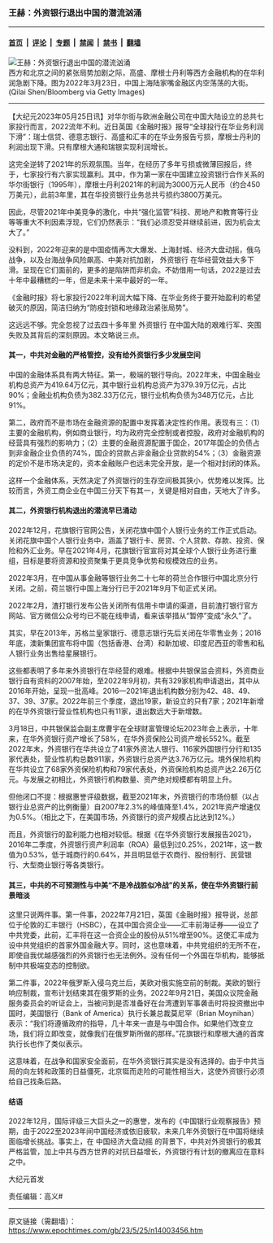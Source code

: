 ### 王赫：外资银行退出中国的潜流汹涌

---

#### [首页](../../../..?n14003456) &nbsp;|&nbsp; [评论](../../../../../epoch-comment?n14003456) &nbsp;|&nbsp; [专题](../../../../../epoch-special?n14003456) &nbsp;|&nbsp; [禁闻](../../../../../epoch-news?n14003456) &nbsp;|&nbsp; [禁书](../../../../../books?n14003456) &nbsp;|&nbsp; [翻墙](https://github.com/gfw-breaker/nogfw/blob/master/README.md?n14003456)


<div><img alt="王赫：外资银行退出中国的潜流汹涌" class="attachment-djy_600_400 size-djy_600_400 wp-post-image" src="https://i.epochtimes.com/assets/uploads/2022/05/id13748661-Lujiazui-Financial-District-in-Shanghai-700x420-600x400.jpg"/>
<div class="caption">
 西方和北京之间的紧张局势加剧之际，高盛、摩根士丹利等西方金融机构的在华利润急剧下降。图为2022年3月23日，中国上海陆家嘴金融区内空荡荡的大街。(Qilai Shen/Bloomberg via Getty Images)
</div></div><hr/><div class="post_content" id="artbody" itemprop="articleBody">
 <!-- article content begin -->
 <p>
  【大纪元2023年05月25日讯】对华尔街与欧洲金融公司在中国大陆设立的总共七家投行而言，2022流年不利。近日英国《金融时报》报导“全球投行在华业务利润下滑”：瑞士信贷、德意志银行、高盛和汇丰的在华业务报告亏损，摩根士丹利的利润出现下滑。只有摩根大通和瑞银实现利润增长。
 </p>
 <p>
  这完全逆转了2021年的乐观氛围。当年，在经历了多年亏损或微薄回报后，终于，七家投行有六家实现赢利。其中，作为第一家在中国建立投资银行合作关系的华尔街银行（1995年），摩根士丹利2021年的利润为3000万元人民币（约合450万美元），此前3年里，其在华投资银行业务总共亏损约3800万美元。
 </p>
 <p>
  因此，尽管2021年中美竞争的激化，中共“强化监管”科技、房地产和教育等行业等等重大不利因素浮现，它们仍然表示：“我们必须忍受并继续前进，因为机会太大了。”
 </p>
 <p>
  没料到，2022年迎来的是中国疫情再次大爆发、上海封城、经济大盘动摇，俄乌战争，以及台海战争风险飙高、中美对抗加剧，
  <ok href="https://www.epochtimes.com/gb/tag/%E5%A4%96%E8%B5%84%E9%93%B6%E8%A1%8C.html">
   外资银行
  </ok>
  在华经营效益大多下滑。呈现在它们面前的，更多的是陷阱而非机会。不妨借用一句话，2022是过去十年中最糟糕的一年，但是未来十来中最好的一年。
 </p>
 <p>
  《金融时报》将七家投行2022年利润大幅下降、在华业务终于要开始盈利的希望破灭的原因，简洁归纳为“防疫封锁和地缘政治紧张局势”。
 </p>
 <p>
  这远远不够。完全忽视了过去四十多年里
  <ok href="https://www.epochtimes.com/gb/tag/%E5%A4%96%E8%B5%84%E9%93%B6%E8%A1%8C.html">
   外资银行
  </ok>
  在中国大陆的艰难行军、突围失败及其背后的深刻原因。本文略说三点。
 </p>
 <h4>
  其一，中共对金融的严格管控，没有给外资银行多少发展空间
 </h4>
 <p>
  中国的金融体系具有两大特征。第一，极端的银行导向。2022年末，中国金融业机构总资产为419.64万亿元，其中银行业机构总资产为379.39万亿元，占比90%；金融业机构负债为382.33万亿元，银行业机构负债为348万亿元，占比91%。
 </p>
 <p>
  第二，政府而不是市场在金融资源的配置中发挥着决定性的作用。表现有三：（1）主要的金融机构，例如商业银行，均为政府完全控制或者控股，政府对金融机构的经营具有强烈的影响力；（2）主要的金融资源配置于国企，2017年国企的负债占到非金融企业负债的74%，国企的贷款占非金融企业贷款的54%；（3）金融资源的定价不是市场决定的，资本金融账户也远未完全开放，是一个相对封闭的体系。
 </p>
 <p>
  这样一个金融体系，天然决定了外资银行的生存空间极其狭小，优势难以发挥。比较而言，外资工商企业在中国三分天下有其一，关键是相对自由，天地大了许多。
 </p>
 <h4>
  其二，外资银行机构退出的潜流早已涌动
 </h4>
 <p>
  2022年12月，花旗银行官网公告，关闭花旗中国个人银行业务的工作正式启动。关闭花旗中国个人银行业务中，涵盖了银行卡、房贷、个人贷款、存款、投资、保险和外汇业务。早在2021年4月，花旗银行官宣将对其全球个人银行业务进行重组，目标是要将资源和投资聚集于更具竞争优势和规模效应的业务。
 </p>
 <p>
  2022年3月，在中国从事金融等银行业务二十七年的荷兰合作银行中国北京分行关闭。之前，荷兰银行中国上海分行已于2021年9月下旬正式关闭。
 </p>
 <p>
  2022年2月，渣打银行发布公告关闭所有信用卡申请的渠道，目前渣打银行官方网站、官方微信公众号均已不能在线申请，看来该举措从“暂停”变成“永久”了。
 </p>
 <p>
  其实，早在2013年，苏格兰皇家银行、德意志银行先后关闭在华零售业务；2016年底，澳新集团宣布将中国（包括香港、台湾）和新加坡、印度尼西亚的零售和私人银行业务出售给星展银行。
 </p>
 <p>
  这些都表明了多年来外资银行在华经营的艰难。根据中共银保监会资料，外资商业银行自有资料的2007年始，至2022年9月初，共有329家机构申请退出，其中从2016年开始，呈现一批高峰。2016—2021年退出机构数分别为42、48、49、37、39、37家。2022年前三个季度，退出19家，新设立的只有7家；2021年新增的在华外资银行营业性机构也只有11家，退出数远大于新增数。
 </p>
 <p>
  3月18日，中共银保监会副主席曹宇在全球财富管理论坛2023年会上表示，十年来，在华外资银行资产增长了58%，在华外资保险公司资产增长552%。截至2022年末，外资银行在华共设立了41家外资法人银行、116家外国银行分行和135家代表处，营业性机构总数911家，外资银行总资产达3.76万亿元。境外保险机构在华共设立了68家外资保险机构和79家代表处，外资保险机构总资产达2.26万亿元。与发展之初相比，外资银行机构数量、资产绝对规模都有明显上升。
 </p>
 <p>
  但他闭口不提：根据惠誉评级数据，截至2021年末，外资银行的市场份额（以占银行业总资产的比例衡量）自2007年2.3%的峰值降至1.4%，2021年资产增速仅为0.5%。（相比之下，在美国市场，外资银行的资产规模占比达到12%。）
 </p>
 <p>
  而且，外资银行的盈利能力也相对较低。根据《在华外资银行发展报告2021》，2016年二季度，外资银行资产利润率（ROA）最低到过0.25%，2021年，这一数值为0.53%，低于城商行的0.64%，并且明显低于农商行、股份制行、民营银行、大型商业银行等各类银行。
 </p>
 <h4>
  其三，中共的不可预测性与中美“不是冷战胜似冷战”的关系，使在华外资银行前景暗淡
 </h4>
 <p>
  这里只说两件事。第一件事，2022年7月21日，英国《金融时报》报导说，总部位于伦敦的汇丰银行（HSBC），在其中国合资企业——汇丰前海证券——设立了中共党委，此前，汇丰将在这一合资企业的股份从51%增至90%。这使汇丰成为设中共党组织的首家外国金融大亨。同时，这也意味着，中共党组织的无所不在，即使自我优越感强烈的外资银行也无法例外。没有任何一个外国在华机构，能够抵制中共极端变态的控制欲。
 </p>
 <p>
  第二件事，2022年俄罗斯入侵乌克兰后，美欧对俄实施空前的制裁。美欧的银行响应制裁，宣布计划结束其在俄罗斯的业务。2022年9月21日，美国众议院金融服务委员会的听证会上，当被问到是否准备好在台湾遭到军事袭击时将投资撤出中国时，美国银行（Bank of America）执行长兼总裁莫尼罕（Brian Moynihan）表示：“我们将遵循政府的指导，几十年来一直是与中国合作。如果他们改变立场，我们将立即改变，就像我们在俄罗斯所做的那样。”花旗银行和摩根大通的首席执行长也作了类似表示。
 </p>
 <p>
  这意味着，在战争和国家安全面前，在华外资银行其实是没有选择的。由于中共当局的向左转和政策的日益僵死，北京铤而走险的可能性相当大，这使外资银行必须给自己找条后路。
 </p>
 <h4>
  结语
 </h4>
 <p>
  2022年12月，国际评级三大巨头之一的惠誉，发布的《中国银行业观察报告》预期，由于2022至2023年间中国经济或依旧疲软，未来几年外资银行在中国将继续面临增长挑战。事实上，在
  <ok href="https://www.epochtimes.com/gb/tag/%E4%B8%AD%E5%9B%BD%E7%BB%8F%E6%B5%8E%E5%A4%A7%E7%9B%98%E5%8A%A8%E6%91%87.html">
   中国经济大盘动摇
  </ok>
  的背景下，中共对外资银行的极其严格监管，加上中共与西方世界的对抗日益增长，外资银行有计划的撤离应在意料之中。
 </p>
 <p>
  大纪元首发
 </p>
 <p>
  责任编辑：高义#
 </p>
 <!-- article content end -->
 <div id="below_article_ad">
 </div>
</div>


---

原文链接（需翻墙）：https://www.epochtimes.com/gb/23/5/25/n14003456.htm